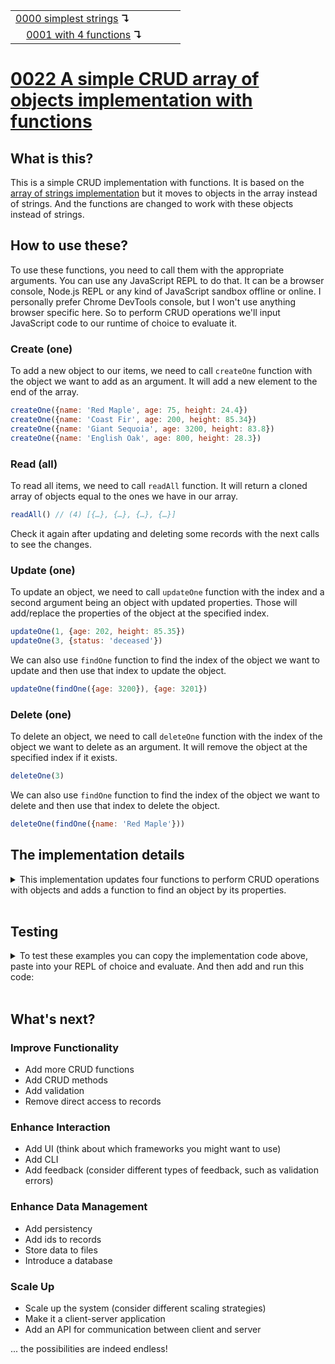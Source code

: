 <table>
  <tr>
    <td><a href="../0000-simplest-for-me/README.md">0000 simplest strings</a> <b>↴</b></td>
    <td>&nbsp; &nbsp; &nbsp;</td>
    <td></td>
  </tr>
  <tr>
    <td>&nbsp; &nbsp; <a href="../0001-with-functions/README.md">0001 with 4 functions</a> <b>↴</b></td>
    <td>&nbsp; &nbsp; &nbsp;</td>
    <td></td>
  </tr>
</table>

# [0022 A simple CRUD array of objects implementation with functions](https://github.com/UniBreakfast/crud-of-increasing-complexity/blob/master/0022-arr-of-objects-funcs/README.md)

## What is this?

This is a simple CRUD implementation with functions. It is based on the [array of strings implementation](../0001-with-functions/README.md) but it moves to objects in the array instead of strings. And the functions are changed to work with these objects instead of strings.

## How to use these?

To use these functions, you need to call them with the appropriate arguments. You can use any JavaScript REPL to do that. It can be a browser console, Node.js REPL or any kind of JavaScript sandbox offline or online. I personally prefer Chrome DevTools console, but I won't use anything browser specific here. So to perform CRUD operations we'll input JavaScript code to our runtime of choice to evaluate it.

### Create (one)

To add a new object to our items, we need to call `createOne` function with the object we want to add as an argument. It will add a new element to the end of the array.

```js
createOne({name: 'Red Maple', age: 75, height: 24.4})
createOne({name: 'Coast Fir', age: 200, height: 85.34})
createOne({name: 'Giant Sequoia', age: 3200, height: 83.8})
createOne({name: 'English Oak', age: 800, height: 28.3})
```

### Read (all)

To read all items, we need to call `readAll` function. It will return a cloned array of objects equal to the ones we have in our array.

```js
readAll() // (4) [{…}, {…}, {…}, {…}]
```

Check it again after updating and deleting some records with the next calls to see the changes.

### Update (one)

To update an object, we need to call `updateOne` function with the index and a second argument being an object with updated properties. Those will add/replace the properties of the object at the specified index.

```js
updateOne(1, {age: 202, height: 85.35})
updateOne(3, {status: 'deceased'})
```

We can also use `findOne` function to find the index of the object we want to update and then use that index to update the object.

```js
updateOne(findOne({age: 3200}), {age: 3201})
``` 

### Delete (one)

To delete an object, we need to call `deleteOne` function with the index of the object we want to delete as an argument. It will remove the object at the specified index if it exists.

```js
deleteOne(3)
```

We can also use `findOne` function to find the index of the object we want to delete and then use that index to delete the object.

```js
deleteOne(findOne({name: 'Red Maple'}))
```

## The implementation details

<details><summary>This implementation updates four functions to perform CRUD operations with objects and adds a function to find an object by its properties.</summary><br>

  ```js
  var items = []

  function createOne(obj) {
    items.push(obj)
  }

  function readAll() {
    return JSON.parse(JSON.stringify(items))
  }

  function updateOne(i, props) {
    if (items[i]) Object.assign(items[i], props)
  }

  function deleteOne(i) {
    if (i >= 0 && i < items.length) items.splice(i, 1)
  }

  function findOne(props) {
    return items.findIndex(item => {
      for (let key in props) {
        if (item[key] !== props[key]) return false
      }
      return true
    })
  }
  ```

</details><br>

## Testing

<details>
  <summary>To test these examples you can copy the implementation code above, paste into your REPL of choice and evaluate. And then add and run this code:</summary><br>
  
  <!-- previous block as an example -->
  ```js
  console.log("createOneRecord('record 1 text')")
  createOneRecord('record 1 text')
  console.log("createOneRecord('record 2 text')")
  createOneRecord('record 2 text')
  console.log("createOneRecord('record 3 text')")
  createOneRecord('record 3 text')
  console.log("createOneRecord('record 4 text')")
  createOneRecord('record 4 text')
  
  console.log('readAllRecords()')
  console.log(readAllRecords())
  // (4) ['record 1 text', 'record 2 text', 'record 3 text', 'record 4 text']
  
  console.log("updateOneRecord('record 2 text', 'record 2 text updated')")
  updateOneRecord('record 2 text', 'record 2 text updated')
  console.log("updateOneRecord('record 3 text', 'record 3 text updated')")
  updateOneRecord('record 3 text', 'record 3 text updated')
  console.log("updateOneRecord('record 5 text', 'record 5 text updated')")
  updateOneRecord('record 5 text', 'record 5 text updated')
  
  console.log('readAllRecords()')
  console.log(readAllRecords())
  // (4) ['record 1 text', 'record 2 text updated', 'record 3 text updated', 'record 4 text']
  
  console.log("deleteOneRecord('record 4 text')")
  deleteOneRecord('record 4 text')
  console.log("deleteOneRecord('record 2 text updated')")
  deleteOneRecord('record 2 text updated')
  console.log("deleteOneRecord('record 5 text')")
  deleteOneRecord('record 5 text')
  
  console.log('readAllRecords()')
  console.log(readAllRecords())
  // (2) ['record 1 text', 'record 3 text updated']
  ```
  
  ```js
  console.log("createOne({name: 'Red Maple', age: 75, height: 24.4})")
  createOne({name: 'Red Maple', age: 75, height: 24.4})
  console.log("createOne({name: 'Coast Fir', age: 200, height: 85.34})")
  createOne({name: 'Coast Fir', age: 200, height: 85.34})
  console.log("createOne({name: 'Giant Sequoia', age: 3200, height: 83.8})")
  createOne({name: 'Giant Sequoia', age: 3200, height: 83.8})
  console.log("createOne({name: 'English Oak', age: 800, height: 28.3})")
  createOne({name: 'English Oak', age: 800, height: 28.3})

  console.log('readAll()')
  console.log(readAll())
  // (4) [{…}, {…}, {…}, {…}]

  console.log("updateOne(1, {age: 202, height: 85.35})")
  updateOne(1, {age: 202, height: 85.35})
  console.log("updateOne(3, {status: 'deceased'})")
  updateOne(3, {status: 'deceased'})
  console.log("updateOne(findOne({age: 3200}), {age: 3201})")
  updateOne(findOne({age: 3200}), {age: 3201})

  console.log('readAll()')
  console.log(readAll())
  // (4) [{…}, {name: 'Coast Fir', age: 202, height: 85.35}, {name: 'Giant Sequoia', age: 3201, height: 83.8}, {name: 'English Oak', age: 800, height: 28.3, status: 'deceased'}]

  console.log("deleteOne(0)")
  deleteOne(0)
  console.log("deleteOne(findOne({status: 'deceased'}))")
  deleteOne(findOne({status: 'deceased'}))
  console.log("deleteOne(findOne({name: 'Birch'}))")
  deleteOne(findOne({name: 'Birch'}))

  console.log('readAll()')
  console.log(readAll())
  // (2) [{…}, {…}]
  ```

  And then you can compare the actual output with the expected output in the comments.
</details><br>

## What's next?

### Improve Functionality
- Add more CRUD functions
- Add CRUD methods
- Add validation
- Remove direct access to records

### Enhance Interaction
- Add UI (think about which frameworks you might want to use)
- Add CLI
- Add feedback (consider different types of feedback, such as validation errors)

### Enhance Data Management
- Add persistency
- Add ids to records
- Store data to files
- Introduce a database

### Scale Up
- Scale up the system (consider different scaling strategies)
- Make it a client-server application
- Add an API for communication between client and server

... the possibilities are indeed endless!
